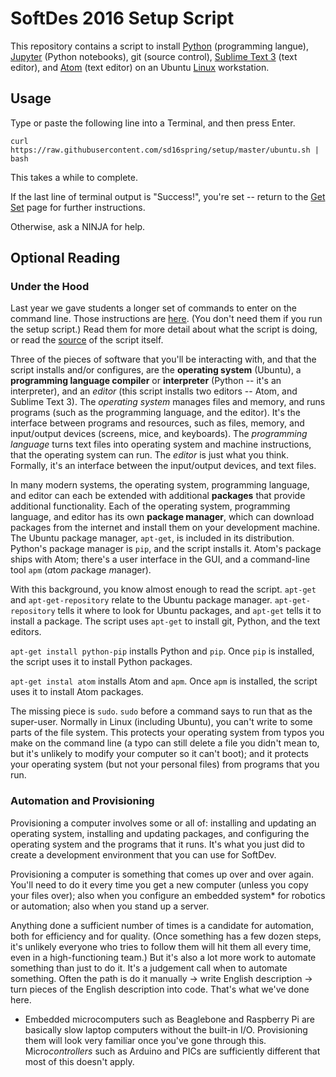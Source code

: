 # SoftDes 2016 Setup Script

This repository contains a script to install [Python](https://www.python.org) (programming langue), [Jupyter](http://jupyter.org) (Python notebooks), git (source control), [Sublime Text 3](http://www.sublimetext.com/3) (text editor), and [Atom](https://atom.io) (text editor) on an Ubuntu [Linux](https://en.wikipedia.org/wiki/Linux) workstation.

## Usage

Type or paste the following line into a Terminal, and then press Enter.
```
curl https://raw.githubusercontent.com/sd16spring/setup/master/ubuntu.sh | bash
```

This takes a while to complete.

If the last line of terminal output is "Success!", you're set -- return to the [Get Set](https://sites.google.com/site/sd16spring/home/assignments-and-mini-projects/setup-your-environment) page for further instructions.

Otherwise, ask a NINJA for help.

## Optional Reading

### Under the Hood

Last year we gave students a longer set of commands to enter on the command line. Those instructions are [here](https://sites.google.com/site/sd16spring/home/assignments-and-mini-projects/setup-your-environment/manual-install-instructions-ubuntu). (You don't need them if you run the setup script.) Read them for more detail about what the script is doing, or read the [source](./ubuntu.sh) of the script itself.

Three of the pieces of software that you'll be interacting with, and that the script installs and/or configures, are the **operating system** (Ubuntu), a **programming language compiler** or **interpreter** (Python -- it's an interpreter), and an *editor* (this script installs two editors -- Atom, and Sublime Text 3). The *operating system* manages files and memory, and runs programs (such as the programming language, and the editor). It's the interface between programs and resources, such as files, memory, and input/output devices (screens, mice, and keyboards). The *programming language* turns text files into operating system and machine instructions, that the operating system can run. The *editor* is just what you think. Formally, it's an interface between the input/output devices, and text files.

In many modern systems, the operating system, programming language, and editor can each be extended with additional **packages** that provide additional functionality. Each of the operating system, programming language, and editor has its own **package manager**, which can download packages from the internet and install them on your development machine. The Ubuntu package manager, `apt-get`, is included in its distribution. Python's package manager is `pip`, and the script installs it. Atom's package ships with Atom; there's a user interface in the GUI, and a command-line tool `apm` (*a*tom *p*ackage *m*anager).

With this background, you know almost enough to read the script. `apt-get` and `apt-get-repository` relate to the Ubuntu package manager. `apt-get-repository` tells it where to look for Ubuntu packages, and `apt-get` tells it to install a package. The script uses `apt-get` to install git, Python, and the text editors.

`apt-get install python-pip` installs Python and `pip`. Once `pip` is installed, the script uses it to install Python packages.

`apt-get instal atom` installs Atom and `apm`. Once `apm` is installed, the script uses it to install Atom packages.

The missing piece is `sudo`. `sudo` before a command says to run that as the super-user. Normally in Linux (including Ubuntu), you can't write to some parts of the file system. This protects your operating system from typos you make on the command line (a typo can still delete a file you didn't mean to, but it's unlikely to modify your computer so it can't boot); and it protects your operating system (but not your personal files) from programs that you run.

### Automation and Provisioning

Provisioning a computer involves some or all of: installing and updating an operating system, installing and updating packages, and configuring the operating system and the programs that it runs. It's what you just did to create a development environment that you can use for SoftDev.

Provisioning a computer is something that comes up over and over again. You'll need to do it every time you get a new computer (unless you copy your files over); also when you configure an embedded system* for robotics or automation; also when you stand up a server.

Anything done a sufficient number of times is a candidate for automation, both for efficiency and for quality. (Once something has a few dozen steps, it's unlikely everyone who tries to follow them will hit them all every time, even in a high-functioning team.) But it's also a lot more work to automate something than just to do it. It's a judgement call when to automate something. Often the path is do it manually -> write English description -> turn pieces of the English description into code. That's what we've done here.

* Embedded microcomputers such as Beaglebone and Raspberry Pi are basically slow laptop computers without the built-in I/O. Provisioning them will look very familiar once you've gone through this. Micro*controllers* such as Arduino and PICs are sufficiently different that most of this doesn't apply.

